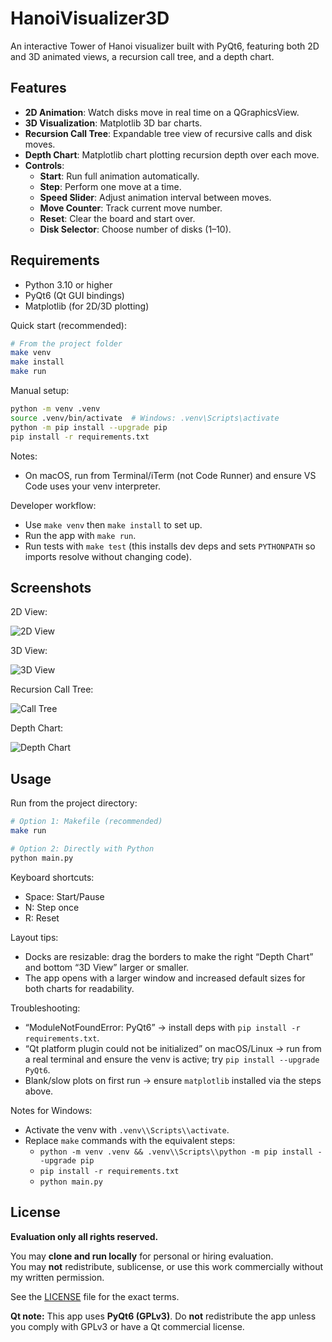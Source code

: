 # HanoiVisualizer3D

An interactive Tower of Hanoi visualizer built with PyQt6, featuring both 2D and 3D animated views, a recursion call tree, and a depth chart.

## Features

* **2D Animation**: Watch disks move in real time on a QGraphicsView.
* **3D Visualization**: Matplotlib 3D bar charts.
* **Recursion Call Tree**: Expandable tree view of recursive calls and disk moves.
* **Depth Chart**: Matplotlib chart plotting recursion depth over each move.
* **Controls**:
  * **Start**: Run full animation automatically.
  * **Step**: Perform one move at a time.
  * **Speed Slider**: Adjust animation interval between moves.
  * **Move Counter**: Track current move number.
  * **Reset**: Clear the board and start over.
  * **Disk Selector**: Choose number of disks (1–10).

## Requirements

- Python 3.10 or higher
- PyQt6 (Qt GUI bindings)
- Matplotlib (for 2D/3D plotting)

Quick start (recommended):

```bash
# From the project folder
make venv
make install
make run
```

Manual setup:

```bash
python -m venv .venv
source .venv/bin/activate  # Windows: .venv\Scripts\activate
python -m pip install --upgrade pip
pip install -r requirements.txt
```

Notes:
- On macOS, run from Terminal/iTerm (not Code Runner) and ensure VS Code uses your venv interpreter.

Developer workflow:
- Use `make venv` then `make install` to set up.
- Run the app with `make run`.
- Run tests with `make test` (this installs dev deps and sets `PYTHONPATH` so imports resolve without changing code).

## Screenshots

2D View:

![2D View](screenshots/2d_view.png)

3D View:

![3D View](screenshots/3d_view.png)

Recursion Call Tree:

![Call Tree](screenshots/call_tree.png)

Depth Chart:

![Depth Chart](screenshots/depth_chart.png)


## Usage

Run from the project directory:

```bash
# Option 1: Makefile (recommended)
make run

# Option 2: Directly with Python
python main.py
```

Keyboard shortcuts:
- Space: Start/Pause
- N: Step once
- R: Reset

Layout tips:
- Docks are resizable: drag the borders to make the right “Depth Chart” and bottom “3D View” larger or smaller.
- The app opens with a larger window and increased default sizes for both charts for readability.

Troubleshooting:
- “ModuleNotFoundError: PyQt6” → install deps with `pip install -r requirements.txt`.
- “Qt platform plugin could not be initialized” on macOS/Linux → run from a real terminal and ensure the venv is active; try `pip install --upgrade PyQt6`.
- Blank/slow plots on first run → ensure `matplotlib` installed via the steps above.

Notes for Windows:
- Activate the venv with `.venv\\Scripts\\activate`.
- Replace `make` commands with the equivalent steps:
  - `python -m venv .venv && .venv\\Scripts\\python -m pip install --upgrade pip`
  - `pip install -r requirements.txt`
  - `python main.py`

## License


**Evaluation only all rights reserved.**

You may **clone and run locally** for personal or hiring evaluation.  
You may **not** redistribute, sublicense, or use this work commercially without my written permission.

See the [LICENSE](LICENSE) file for the exact terms.

**Qt note:** This app uses **PyQt6 (GPLv3)**. Do **not** redistribute the app unless you comply with GPLv3 or have a Qt commercial license.
